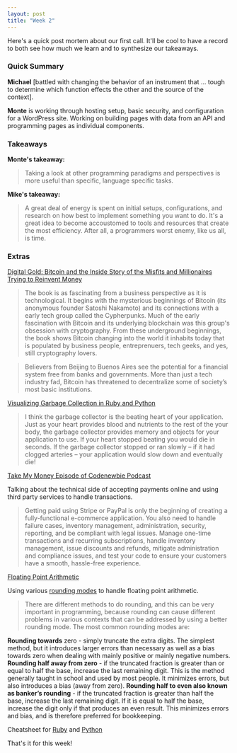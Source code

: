 ```yaml
---
layout: post
title: "Week 2"
---
```



Here's a quick post mortem about our first call. It'll be cool to have a record to both see how much we learn and to synthesize our takeaways. 


### Quick Summary

**Michael** [battled with changing the behavior of an instrument that ... tough to determine which function effects the other and the source of the context].

**Monte** is working through hosting setup, basic security, and configuration for a WordPress site. Working on building pages with data from an API and programming pages as individual components.

### Takeaways

**Monte's takeaway:**
>Taking a look at other programming paradigms and perspectives is more useful than specific, language specific tasks.

**Mike's takeaway:**
>A great deal of energy is spent on initial setups, configurations, and research on how best to implement something you want to do. It's a great idea to become accoustomed to tools and resources that create the most efficiency. After all, a programmers worst enemy, like us all, is time.
### Extras

[Digital Gold: Bitcoin and the Inside Story of the Misfits and Millionaires Trying to Reinvent Money](https://www.amazon.com/Digital-Gold-Bitcoin-Millionaires-Reinvent/dp/0062362496)
>The book is as fascinating from a business perspective as it is technological. It begins with the mysterious beginnings of Bitcoin (its anonymous founder Satoshi Nakamoto) and its connections with a early tech group called the Cypherpunks. Much of the early fascination with Bitcoin and its underlying blockchain was this group's obsession with cryptography. From these underground beginnings, the book shows Bitcoin changing into the world it inhabits today that is populated by business people, entreprenuers, tech geeks, and yes, still cryptography lovers.

>Believers from Beijing to Buenos Aires see the potential for a financial system free from banks and governments. More than just a tech industry fad, Bitcoin has threatened to decentralize some of society’s most basic institutions.

[Visualizing Garbage Collection in Ruby and Python](http://patshaughnessy.net/2013/10/24/visualizing-garbage-collection-in-ruby-and-python)

>I think the garbage collector is the beating heart of your application. Just as your heart provides blood and nutrients to the rest of the your body, the garbage collector provides memory and objects for your application to use. If your heart stopped beating you would die in seconds. If the garbage collector stopped or ran slowly – if it had clogged arteries – your application would slow down and eventually die!

[Take My Money Episode of Codenewbie Podcast](http://www.codenewbie.org/podcast/take-my-money)

Talking about the technical side of accepting payments online and using third party services to handle transactions.

>Getting paid using Stripe or PayPal is only the beginning of creating a fully-functional e-commerce application. You also need to handle failure cases, inventory management, administration, security, reporting, and be compliant with legal issues. Manage one-time transactions and recurring subscriptions, handle inventory management, issue discounts and refunds, mitigate administration and compliance issues, and test your code to ensure your customers have a smooth, hassle-free experience.


[Floating Point Arithmetic](http://floating-point-gui.de/)

Using various [rounding modes](http://floating-point-gui.de/errors/rounding/) to handle floating point arithmetic.

>There are different methods to do rounding, and this can be very important in programming, because rounding can cause different problems in various contexts that can be addressed by using a better rounding mode. The most common rounding modes are:

**Rounding towards** zero - simply truncate the extra digits. The simplest method, but it introduces larger errors than necessary as well as a bias towards zero when dealing with mainly positive or mainly negative numbers.
**Rounding half away from zero** - if the truncated fraction is greater than or equal to half the base, increase the last remaining digit. This is the method generally taught in school and used by most people. It minimizes errors, but also introduces a bias (away from zero).
**Rounding half to even also known as banker’s rounding** - if the truncated fraction is greater than half the base, increase the last remaining digit. If it is equal to half the base, increase the digit only if that produces an even result. This minimizes errors and bias, and is therefore preferred for bookkeeping.


Cheatsheet for [Ruby](http://floating-point-gui.de/languages/ruby/) and [Python](http://floating-point-gui.de/languages/python/)



That's it for this week!

